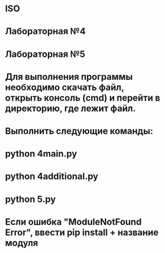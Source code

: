 # ISO
# Лабораторная №4
# Лабораторная №5
# Для выполнения программы необходимо скачать файл, открыть консоль (cmd) и перейти в директорию, где лежит файл.
# Выполнить следующие команды:

# python 4main.py
# python 4additional.py
# python 5.py

# Если ошибка "ModuleNotFound Error", ввести pip install + название модуля
